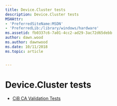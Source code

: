 ```yaml
---
title: Device.Cluster tests
description: Device.Cluster tests
MSHAttr:
- 'PreferredSiteName:MSDN'
- 'PreferredLib:/library/windows/hardware'
ms.assetid: fb0337c6-7a01-4cc2-ad29-3ac72d65debb
author: dawn.wood
ms.author: dawnwood
ms.date: 10/11/2018
ms.topic: article


---
```


# Device.Cluster tests


-   [CiB CA Validation Tests](d69c3a49-48d5-4022-84bc-5ea9cba3d446.md)

 

 






